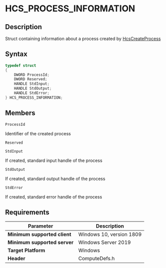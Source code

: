 # HCS_PROCESS_INFORMATION

## Description

Struct containing information about a process created by  [HcsCreateProcess](./HcsCreateProcess.md)

## Syntax

```cpp
typedef struct
{
    DWORD ProcessId;  
    DWORD Reserved;
    HANDLE StdInput; 
    HANDLE StdOutput; 
    HANDLE StdError; 
} HCS_PROCESS_INFORMATION;
```

## Members

`ProcessId`

Identifier of the created process

`Reserved`

`StdInput`

If created, standard input handle of the process

`StdOutput`

If created, standard output handle of the process

`StdError`

If created, standard error handle of the process

## Requirements

|Parameter     |Description|
|---|---|
| **Minimum supported client** | Windows 10, version 1809 |
| **Minimum supported server** | Windows Server 2019 |
| **Target Platform** | Windows |
| **Header** | ComputeDefs.h |
